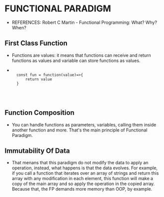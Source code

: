 # FUNCTIONAL PARADIGM

- REFERENCES: Robert C Martin - Functional Programming: What? Why? When?

## First Class Function
- Functions are values: it means that functions can receive and return functions as values and variable can store functions as values.

- <div>
    <code>
    const fun = function(value)=>{
        return value
    }
    </code>    
</div>
</br>

## Function Composition
- You can handle functions as parameters, variables, calling them inside another function and more. That's the main principle of Functional Paradigm.

## Immutability Of Data
- That menans that this paradigm do not modify the data to apply an operation, instead, what happens is that the data evolves.
For example, if you call a function that iterates over an array of strings and return this array with any modification in each element, this function will make a copy of the main array and so apply the operation in the copied array. Because that, the FP demands more memory than OOP, by example.
